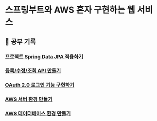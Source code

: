 # 스프링부트와 AWS 혼자 구현하는 웹 서비스

## 🤔 공부 기록 

### [프로젝트 Spring Data JPA 적용하기](https://github.com/almond0115/bulletin-board-jpa/blob/main/docs/ch_3.md)

### [등록/수정/조회 API 만들기](https://github.com/almond0115/bulletin-board-jpa/blob/main/docs/ch_4.md)

### [OAuth 2.0 로그인 기능 구현하기](https://github.com/almond0115/bulletin-board-jpa/blob/main/docs/ch_5.md)

### [AWS 서버 환경 만들기](https://github.com/almond0115/bulletin-board-jpa/blob/main/docs/ch_6.md)

### [AWS 데이터베이스 환경 만들기](https://github.com/almond0115/bulletin-board-jpa/blob/main/docs/ch_7.md)


